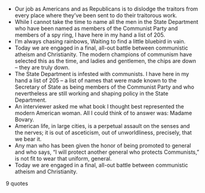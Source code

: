  - Our job as Americans and as Republicans is to dislodge the traitors from every place where they’ve been sent to do their traitorous work.
 - While I cannot take the time to name all the men in the State Department who have been named as members of the Communist Party and members of a spy ring, I have here in my hand a list of 205.
 - I’m always chasing rainbows, Waiting to find a little bluebird in vain.
 - Today we are engaged in a final, all-out battle between communistic atheism and Christianity. The modern champions of communism have selected this as the time, and ladies and gentlemen, the chips are down – they are truly down.
 - The State Department is infested with communists. I have here in my hand a list of 205 – a list of names that were made known to the Secretary of State as being members of the Communist Party and who nevertheless are still working and shaping policy in the State Department.
 - An interviewer asked me what book I thought best represented the modern American woman. All I could think of to answer was: Madame Bovary.
 - American life, in large cities, is a perpetual assault on the senses and the nerves; it is out of asceticism, out of unworldliness, precisely, that we bear it.
 - Any man who has been given the honor of being promoted to general and who says, “I will protect another general who protects Communists,” is not fit to wear that uniform, general.
 - Today we are engaged in a final, all-out battle between communistic atheism and Christianity.

9 quotes